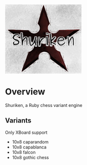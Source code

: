 ![alt text](https://raw.githubusercontent.com/SamuraiDangyo/Shuriken/master/logo.jpg)

# Overview
Shuriken, a Ruby chess variant engine

## Variants
Only XBoard support
- 10x8 caparandom
- 10x8 capablanca
- 10x8 falcon
- 10x8 gothic chess
